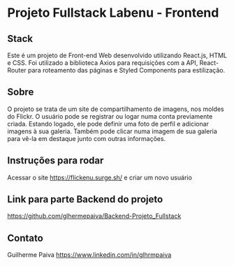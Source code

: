 # **Projeto Fullstack Labenu - Frontend**

## Stack
Este é um projeto de Front-end Web desenvolvido utilizando React.js, HTML e CSS. Foi utilizado a biblioteca Axios para requisições com a API, React-Router para roteamento das páginas e Styled Components para estilização.

## Sobre
O projeto se trata de um site de compartilhamento de imagens, nos moldes do Flickr. O usuário pode se registrar ou logar numa conta previamente criada. Estando logado, ele pode definir uma foto de perfil e adicionar imagens à sua galeria. Também pode clicar numa imagem  de sua galeria para vê-la em destaque junto com outras informações.

## Instruções para rodar
Acessar o site https://flickenu.surge.sh/ e criar um novo usuário

## Link para parte Backend do projeto
https://github.com/glhermepaiva/Backend-Projeto_Fullstack

## Contato
Guilherme Paiva
https://www.linkedin.com/in/glhrmpaiva
